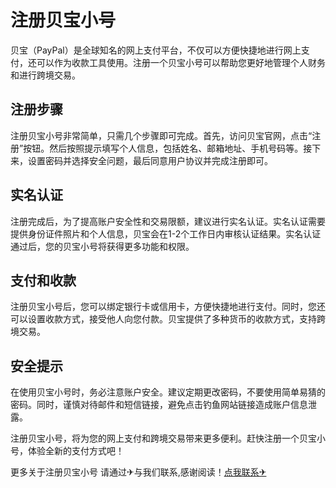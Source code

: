 # 注册贝宝小号

贝宝（PayPal）是全球知名的网上支付平台，不仅可以方便快捷地进行网上支付，还可以作为收款工具使用。注册一个贝宝小号可以帮助您更好地管理个人财务和进行跨境交易。

## 注册步骤

注册贝宝小号非常简单，只需几个步骤即可完成。首先，访问贝宝官网，点击“注册”按钮。然后按照提示填写个人信息，包括姓名、邮箱地址、手机号码等。接下来，设置密码并选择安全问题，最后同意用户协议并完成注册即可。

## 实名认证

注册完成后，为了提高账户安全性和交易限额，建议进行实名认证。实名认证需要提供身份证件照片和个人信息，贝宝会在1-2个工作日内审核认证结果。实名认证通过后，您的贝宝小号将获得更多功能和权限。

## 支付和收款

注册贝宝小号后，您可以绑定银行卡或信用卡，方便快捷地进行支付。同时，您还可以设置收款方式，接受他人向您付款。贝宝提供了多种货币的收款方式，支持跨境交易。

## 安全提示

在使用贝宝小号时，务必注意账户安全。建议定期更改密码，不要使用简单易猜的密码。同时，谨慎对待邮件和短信链接，避免点击钓鱼网站链接造成账户信息泄露。

注册贝宝小号，将为您的网上支付和跨境交易带来更多便利。赶快注册一个贝宝小号，体验全新的支付方式吧！

更多关于注册贝宝小号 请通过✈与我们联系,感谢阅读！[点我联系✈](https://vip.k02.cc)